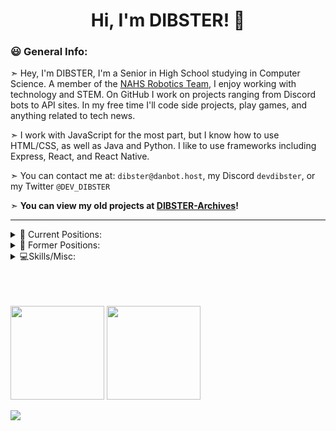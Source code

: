 <h1 align="center" height="200"> Hi, I'm DIBSTER! 👋</h1>

### 😃 General Info:

➣ Hey, I'm DIBSTER, I'm a Senior in High School studying in Computer Science. A member of the [NAHS Robotics Team](https://github.com/NAHSRobotics-Team5667), I enjoy working with technology and STEM. On GitHub I work on projects ranging from Discord bots to API sites. In my free time I'll code side projects, play games, and anything related to tech news.

➣ I work with JavaScript for the most part, but I know how to use HTML/CSS, as well as Java and Python. I like to use frameworks including Express, React, and React Native.

➣ You can contact me at: `dibster@danbot.host`, my Discord `devdibster`, or my Twitter `@DEV_DIBSTER`

➣ **You can view my old projects at [DIBSTER-Archives](https://github.com/DIBSTER-Archives)!**

---

<details>
<summary>💼 Current Positions:</summary>

### 💼 Current Developer/Maintainer Related Positions:

- [BrawlMatic](https://github.com/BrawlMatic) | Co Owner
- [DanBot Hosting](https://github.com/DanBot-Hosting) | Administrator + Developer + Head of the Beta Tester Program
- [TechHost Development](https://github.com/TechHost-Development) | Developer
- [Open Domains](https://github.com/open-domains) | Maintainer
- [Free Domains](https://github.com/free-domains) | Maintainer
- [is-a-good.dev](https://github.com/is-a-good-dev) | Helper
- [BlueFoxHost](https://github.com/BlueFoxHost) | Developer
- [is-a.dev](https://github.com/is-a-dev) | Maintainer

</details>

<details>
<summary>💼 Former Positions:</summary>

### 💼 Former Developer/Maintainer Related Positions:

- Formerly [Artiom Hosting](https://artiom.host) | System Administrator + Panel Administrator
- Formerly Staff at Brawly Discord Bot (shutdown).

</details>

<details>
<summary>💻Skills/Misc:</summary>

### 🌎 Social Media:

<a target="_blank" href="https://twitter.com/DEV_DIBSTER">
	<img title="Twitter" alt="Twitter" width="40px" src="https://i.imgur.com/o8oo7J3.png">
</a>

<a target="_blank" href="https://discord.com/users/757296951925538856">
	<img title="Discord" alt="Discord" width="40px" src="https://i.imgur.com/n5C5PKl.png">
</a>

### 💻 Coding Languages:

[![My Skills](https://skillicons.dev/icons?i=js,html,css,java)](https://skillicons.dev)

### 💻 Databases:

[![My Skills](https://skillicons.dev/icons?i=mongodb,redis)](https://skillicons.dev)

### 💻 Tools/Sites/Softwares:
<a target="_blank" href="https://cloudflare.com">
	<img align="left" title="Cloudflare" alt="Cloudflare" align="center" width="40px" src="https://cloudflare.com/favicon.ico">
</a>

<a target="_blank" href="https://getsharex.com">
	<img align="left" title="ShareX" alt="ShareX" align="center" width="40px" src="https://getsharex.com/favicon.ico">
</a>

<a target="_blank" href="https://us.ovhcloud.com/">
	<img align="left" title="OVH" alt="OVH" align="center" width="40px" src="https://cdn.iconscout.com/icon/free/png-256/ovh-3629559-3032342.png">
</a>

</details>

<br>
<br>
<br>

<!--- ### 💻 Projects: --->

<p float="left">
	<img src="https://github-readme-stats.vercel.app/api/top-langs/?username=DEV-DIBSTER&langs_count=6&theme=tokyonight&layout=compact" height="150">
	<img src="https://github-readme-stats.vercel.app/api?username=DEV-DIBSTER&show_icons=true&theme=tokyonight" height="150">
</p>
<img src="https://github-readme-activity-graph.vercel.app/graph?username=DEV-DIBSTER&bg_color=30649c&color=000000&line=dbfff8&point=000000&area=true&hide_border=true)](https://github.com/ashutosh00710/github-readme-activity-graph" align= "center">

